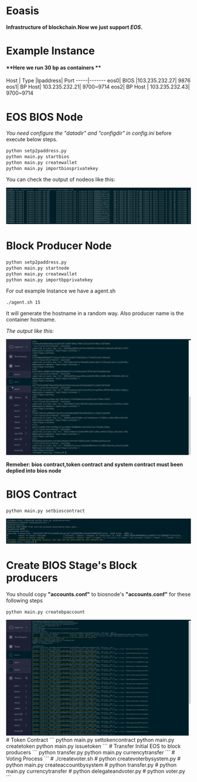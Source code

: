 # Eoasis
**Infrastructure of blockchain.Now we just support _EOS_.**

# Example Instance
#### **Here we run 30 bp as containers **
Host | Type |Ipaddress| Port
-----|-------
eos0| BIOS |103.235.232.27| 9876
eos1| BP Host| 103.235.232.21| 9700~9714
eos2| BP Host | 103.235.232.43| 9700~9714
# EOS BIOS Node
*You need configure the "datadir" and "configdir" in config.ini* before execute below steps.
```
python setp2paddress.py
python main.py startbios
python main.py createwallet
python main.py importbiosprivatekey
```

You can check the output of nodeos like this:

<img alt="README-001.png" src="assets/README-001.png" width="" height="" >

# Block Producer Node
```
python setp2paddress.py
python main.py startnode
python main.py createwallet
python main.py importbpprivatekey
```
For out example Instance we have a agent.sh
```
./agent.sh 15
```
It will generate the hostname in a random way. Also producer name is the container hostname.

*The output like this:*

<img alt="README-Screen Shot 2018-05-19 at 8.25.11 AM.png" src="assets/README-Screen Shot 2018-05-19 at 8.25.11 AM.png" width="" height="" >

**Remeber: bios contract,token contract and system contract must been deplied into bios node**
# BIOS Contract
```
python main.py setbioscontract
```

<img alt="README-Screen Shot 2018-05-19 at 8.31.01 AM.png" src="assets/README-Screen Shot 2018-05-19 at 8.31.01 AM.png" width="" height="" >

# Create BIOS Stage's Block producers
You should copy **"accounts.conf"**  to biosnode's **"accounts.conf"** for these following steps

```
python main.py createbpaccount
```

<img alt="README-Screen Shot 2018-05-19 at 8.35.00 AM.png" src="assets/README-Screen Shot 2018-05-19 at 8.35.00 AM.png" width="" height="" >
# Token Contract
```
python main.py settokencontract
python main.py createtoken
python main.py issuetoken
```
# Transfer Initial EOS to block producers
```
python transfer.py
python main.py currencytransfer
```
# Voting Process
```
# ./createvoter.sh
# python createvoterbysystem.py
# python main.py createaccountbysystem
# python transfer.py
# python main.py currencytransfer
# python delegateandvoter.py
# python voter.py
```
